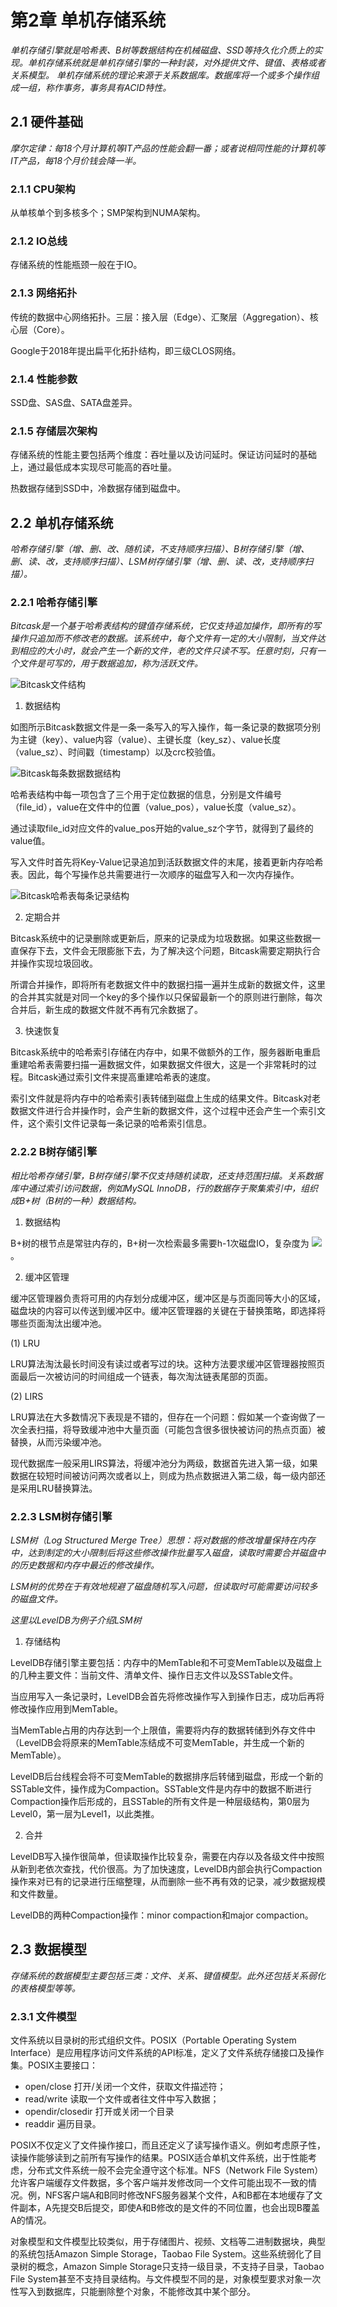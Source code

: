 # 第2章 单机存储系统

*单机存储引擎就是哈希表、B树等数据结构在机械磁盘、SSD等持久化介质上的实现。单机存储系统就是单机存储引擎的一种封装，对外提供文件、键值、表格或者关系模型。
单机存储系统的理论来源于关系数据库。数据库将一个或多个操作组成一组，称作事务，事务具有ACID特性。*

## 2.1 硬件基础

*摩尔定律：每18个月计算机等IT产品的性能会翻一番；或者说相同性能的计算机等IT产品，每18个月价钱会降一半。*

### 2.1.1 CPU架构

从单核单个到多核多个；SMP架构到NUMA架构。

### 2.1.2 IO总线

存储系统的性能瓶颈一般在于IO。

### 2.1.3 网络拓扑

传统的数据中心网络拓扑。三层：接入层（Edge）、汇聚层（Aggregation）、核心层（Core）。

Google于2018年提出扁平化拓扑结构，即三级CLOS网络。

### 2.1.4 性能参数

SSD盘、SAS盘、SATA盘差异。

### 2.1.5 存储层次架构

存储系统的性能主要包括两个维度：吞吐量以及访问延时。保证访问延时的基础上，通过最低成本实现尽可能高的吞吐量。

热数据存储到SSD中，冷数据存储到磁盘中。

## 2.2 单机存储系统

*哈希存储引擎（增、删、改、随机读，不支持顺序扫描）、B树存储引擎（增、删、读、改，支持顺序扫描）、LSM树存储引擎（增、删、读、改，支持顺序扫描）。*

### 2.2.1 哈希存储引擎

*Bitcask是一个基于哈希表结构的键值存储系统，它仅支持追加操作，即所有的写操作只追加而不修改老的数据。该系统中，每个文件有一定的大小限制，当文件达到相应的大小时，就会产生一个新的文件，老的文件只读不写。任意时刻，只有一个文件是可写的，用于数据追加，称为活跃文件。*

![Bitcask文件结构](chapter2-pic/图2.2.1-Bitcask文件结构.png)

1. 数据结构

如图所示Bitcask数据文件是一条一条写入的写入操作，每一条记录的数据项分别为主键（key）、value内容（value）、主键长度（key_sz）、value长度（value_sz）、时间戳（timestamp）以及crc校验值。

![Bitcask每条数据数据结构](chapter2-pic/图2.2.1-Bitcask每条数据数据结构.png)

哈希表结构中每一项包含了三个用于定位数据的信息，分别是文件编号（file_id），value在文件中的位置（value_pos），value长度（value_sz）。

通过读取file_id对应文件的value_pos开始的value_sz个字节，就得到了最终的value值。

写入文件时首先将Key-Value记录追加到活跃数据文件的末尾，接着更新内存哈希表。因此，每个写操作总共需要进行一次顺序的磁盘写入和一次内存操作。

![Bitcask哈希表每条记录结构](chapter2-pic/图2.2.1-Bitcask哈希表每条记录结构.png)

2. 定期合并

Bitcask系统中的记录删除或更新后，原来的记录成为垃圾数据。如果这些数据一直保存下去，文件会无限膨胀下去，为了解决这个问题，Bitcask需要定期执行合并操作实现垃圾回收。

所谓合并操作，即将所有老数据文件中的数据扫描一遍并生成新的数据文件，这里的合并其实就是对同一个key的多个操作以只保留最新一个的原则进行删除，每次合并后，新生成的数据文件就不再有冗余数据了。

3. 快速恢复

Bitcask系统中的哈希索引存储在内存中，如果不做额外的工作，服务器断电重启重建哈希表需要扫描一遍数据文件，如果数据文件很大，这是一个非常耗时的过程。Bitcask通过索引文件来提高重建哈希表的速度。

索引文件就是将内存中的哈希索引表转储到磁盘上生成的结果文件。Bitcask对老数据文件进行合并操作时，会产生新的数据文件，这个过程中还会产生一个索引文件，这个索引文件记录每一条记录的哈希索引信息。

### 2.2.2 B树存储引擎

*相比哈希存储引擎，B树存储引擎不仅支持随机读取，还支持范围扫描。关系数据库中通过索引访问数据，例如MySQL InnoDB，行的数据存于聚集索引中，组织成B+树（B树的一种）数据结构。*

1. 数据结构

B+树的根节点是常驻内存的，B+树一次检索最多需要h-1次磁盘IO，复杂度为
<img src="http://chart.googleapis.com/chart?cht=tx&chl=O(h)=O(log_dN)
" style="border:none;">。

2. 缓冲区管理

缓冲区管理器负责将可用的内存划分成缓冲区，缓冲区是与页面同等大小的区域，磁盘块的内容可以传送到缓冲区中。缓冲区管理器的关键在于替换策略，即选择将哪些页面淘汰出缓冲池。

(1) LRU

LRU算法淘汰最长时间没有读过或者写过的块。这种方法要求缓冲区管理器按照页面最后一次被访问的时间组成一个链表，每次淘汰链表尾部的页面。

(2) LIRS

LRU算法在大多数情况下表现是不错的，但存在一个问题：假如某一个查询做了一次全表扫描，将导致缓冲池中大量页面（可能包含很多很快被访问的热点页面）被替换，从而污染缓冲池。

现代数据库一般采用LIRS算法，将缓冲池分为两级，数据首先进入第一级，如果数据在较短时间被访问两次或者以上，则成为热点数据进入第二级，每一级内部还是采用LRU替换算法。

### 2.2.3 LSM树存储引擎

*LSM树（Log Structured Merge Tree）思想：将对数据的修改增量保持在内存中，达到制定的大小限制后将这些修改操作批量写入磁盘，读取时需要合并磁盘中的历史数据和内存中最近的修改操作。*

*LSM树的优势在于有效地规避了磁盘随机写入问题，但读取时可能需要访问较多的磁盘文件。*

*这里以LevelDB为例子介绍LSM树*

1. 存储结构

LevelDB存储引擎主要包括：内存中的MemTable和不可变MemTable以及磁盘上的几种主要文件：当前文件、清单文件、操作日志文件以及SSTable文件。

当应用写入一条记录时，LevelDB会首先将修改操作写入到操作日志，成功后再将修改操作应用到MemTable。

当MemTable占用的内存达到一个上限值，需要将内存的数据转储到外存文件中（LevelDB会将原来的MemTable冻结成不可变MemTable，并生成一个新的MemTable）。

LevelDB后台线程会将不可变MemTable的数据排序后转储到磁盘，形成一个新的SSTable文件，操作成为Compaction。SSTable文件是内存中的数据不断进行Compaction操作后形成的，且SSTable的所有文件是一种层级结构，第0层为Level0，第一层为Level1，以此类推。

2. 合并

LevelDB写入操作很简单，但读取操作比较复杂，需要在内存以及各级文件中按照从新到老依次查找，代价很高。为了加快速度，LevelDB内部会执行Compaction操作来对已有的记录进行压缩整理，从而删除一些不再有效的记录，减少数据规模和文件数量。

LevelDB的两种Compaction操作：minor compaction和major compaction。

## 2.3 数据模型

*存储系统的数据模型主要包括三类：文件、关系、键值模型。此外还包括关系弱化的表格模型等等。*

### 2.3.1 文件模型

文件系统以目录树的形式组织文件。POSIX（Portable Operating System Interface）是应用程序访问文件系统的API标准，定义了文件系统存储接口及操作集。POSIX主要接口：

* open/close 打开/关闭一个文件，获取文件描述符；
* read/write 读取一个文件或者往文件中写入数据；
* opendir/closedir 打开或关闭一个目录
* readdir 遍历目录。

POSIX不仅定义了文件操作接口，而且还定义了读写操作语义。例如考虑原子性，读操作能够读到之前所有写操作的结果。POSIX适合单机文件系统，出于性能考虑，分布式文件系统一般不会完全遵守这个标准。NFS（Network File System）允许客户端缓存文件数据，多个客户端并发修改同一个文件可能出现不一致的情况。例，NFS客户端A和B同时修改NFS服务器某个文件，A和B都在本地缓存了文件副本，A先提交B后提交，即使A和B修改的是文件的不同位置，也会出现B覆盖A的情况。

对象模型和文件模型比较类似，用于存储图片、视频、文档等二进制数据块，典型的系统包括Amazon Simple Storage，Taobao File System。这些系统弱化了目录树的概念，Amazon Simple Storage只支持一级目录，不支持子目录，Taobao File System甚至不支持目录结构。与文件模型不同的是，对象模型要求对象一次性写入到数据库，只能删除整个对象，不能修改其中某个部分。
